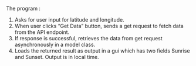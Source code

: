 The program :
1. Asks for user input for latitude and longitude.
2. When user clicks “Get Data” button, sends a get request to fetch data from the API endpoint.
3. If response is successful, retrieves the data from get request asynchronously in a model class.
4. Loads the returned result as output in a gui which has two fields Sunrise and Sunset. Output is in local time.
